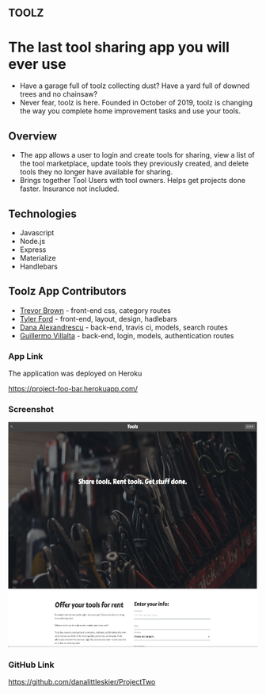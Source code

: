 ## TOOLZ

# The last tool sharing app you will ever use

* Have a garage full of toolz collecting dust? Have a yard full of downed trees and no chainsaw? 
* Never fear, toolz is here. Founded in October of 2019, toolz is changing the way you complete home improvement tasks and 
use your tools.

## Overview

* The app allows a user to login and create tools for sharing, view a list of the tool marketplace, update tools they previously created, and delete tools they no longer have available for sharing. 
* Brings together Tool Users with tool owners. Helps get projects done faster. Insurance not included.

## Technologies

* Javascript
* Node.js
* Express
* Materialize
* Handlebars


## Toolz App Contributors

* [Trevor Brown](https://github.com/tr3vbr0w) - front-end css, category routes
* [Tyler Ford](https://github.com/tylermorrisford) - front-end, layout, design, hadlebars
* [Dana Alexandrescu](https://github.com/danalittleskier) - back-end, travis ci, models, search routes
* [Guillermo Villalta](https://github.com/mexcelus) - back-end, login, models, authentication routes

### App Link

The application was deployed on Heroku

https://project-foo-bar.herokuapp.com/

### Screenshot

![Screenshot](public/images/ToolzScreenShot.png)


### GitHub Link

https://github.com/danalittleskier/ProjectTwo





